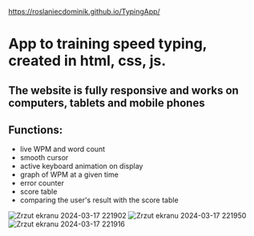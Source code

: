 https://roslaniecdominik.github.io/TypingApp/

# App to training speed typing, created in html, css, js.

## The website is fully responsive and works on computers, tablets and mobile phones

## Functions:
- live WPM and word count
- smooth cursor
- active keyboard animation on display
- graph of WPM at a given time
- error counter
- score table
- comparing the user's result with the score table
  
![Zrzut ekranu 2024-03-17 221902](https://github.com/roslaniecdominik/TypingApp/assets/160874606/9866cd56-9910-4bb7-9114-a591d35a9a9a)
![Zrzut ekranu 2024-03-17 221950](https://github.com/roslaniecdominik/TypingApp/assets/160874606/a11dcf84-1bf5-4968-a2ab-e2dc540384ea)
![Zrzut ekranu 2024-03-17 221916](https://github.com/roslaniecdominik/TypingApp/assets/160874606/adc23909-a099-4603-808a-cac38ff5f5d9)
